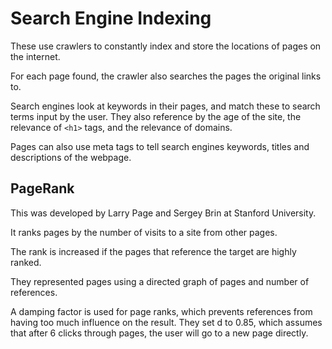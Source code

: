 # Search Engine Indexing

These use crawlers to constantly index and store the locations of pages on the internet.

For each page found, the crawler also searches the pages the original links to.

Search engines look at keywords in their pages, and match these to search terms input by the user. They also
reference by the age of the site, the relevance of `<h1>` tags, and the relevance of domains.

Pages can also use meta tags to tell search engines keywords, titles and descriptions of the webpage.

## PageRank

This was developed by Larry Page and Sergey Brin at Stanford University.

It ranks pages by the number of visits to a site from other pages.

The rank is increased if the pages that reference the target are highly ranked.

They represented pages using a directed graph of pages and number of references.

A damping factor is used for page ranks, which prevents references from having too much influence on
the result. They set d to 0.85, which assumes that after 6 clicks through pages, the user will go to a
new page directly.